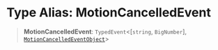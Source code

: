# Type Alias: MotionCancelledEvent

> **MotionCancelledEvent**: `TypedEvent`\<\[`string`, `BigNumber`\], [`MotionCancelledEventObject`](../interfaces/MotionCancelledEventObject.md)\>
